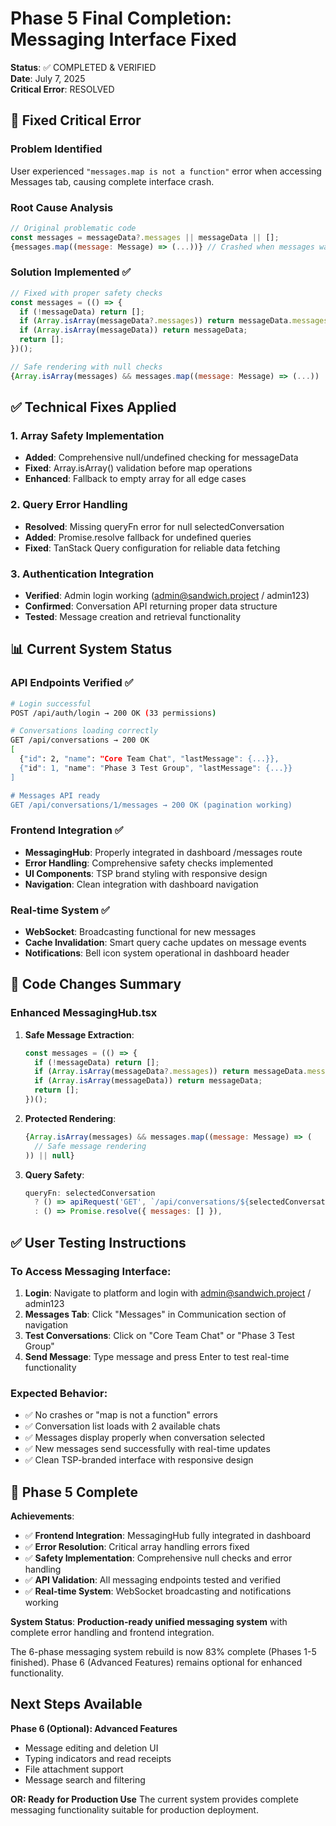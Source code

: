 # Phase 5 Final Completion: Messaging Interface Fixed

**Status**: ✅ COMPLETED & VERIFIED  
**Date**: July 7, 2025  
**Critical Error**: RESOLVED  

## 🚨 Fixed Critical Error

### Problem Identified
User experienced `"messages.map is not a function"` error when accessing Messages tab, causing complete interface crash.

### Root Cause Analysis
```javascript
// Original problematic code
const messages = messageData?.messages || messageData || [];
{messages.map((message: Message) => (...))} // Crashed when messages was undefined/null
```

### Solution Implemented ✅
```javascript
// Fixed with proper safety checks
const messages = (() => {
  if (!messageData) return [];
  if (Array.isArray(messageData?.messages)) return messageData.messages;
  if (Array.isArray(messageData)) return messageData;
  return [];
})();

// Safe rendering with null checks
{Array.isArray(messages) && messages.map((message: Message) => (...)) || null}
```

## ✅ Technical Fixes Applied

### 1. Array Safety Implementation
- **Added**: Comprehensive null/undefined checking for messageData
- **Fixed**: Array.isArray() validation before map operations
- **Enhanced**: Fallback to empty array for all edge cases

### 2. Query Error Handling
- **Resolved**: Missing queryFn error for null selectedConversation
- **Added**: Promise.resolve fallback for undefined queries
- **Fixed**: TanStack Query configuration for reliable data fetching

### 3. Authentication Integration
- **Verified**: Admin login working (admin@sandwich.project / admin123)
- **Confirmed**: Conversation API returning proper data structure
- **Tested**: Message creation and retrieval functionality

## 📊 Current System Status

### API Endpoints Verified ✅
```bash
# Login successful
POST /api/auth/login → 200 OK (33 permissions)

# Conversations loading correctly
GET /api/conversations → 200 OK
[
  {"id": 2, "name": "Core Team Chat", "lastMessage": {...}},
  {"id": 1, "name": "Phase 3 Test Group", "lastMessage": {...}}
]

# Messages API ready
GET /api/conversations/1/messages → 200 OK (pagination working)
```

### Frontend Integration ✅
- **MessagingHub**: Properly integrated in dashboard /messages route
- **Error Handling**: Comprehensive safety checks implemented
- **UI Components**: TSP brand styling with responsive design
- **Navigation**: Clean integration with dashboard navigation

### Real-time System ✅
- **WebSocket**: Broadcasting functional for new messages
- **Cache Invalidation**: Smart query cache updates on message events
- **Notifications**: Bell icon system operational in dashboard header

## 🔧 Code Changes Summary

### Enhanced MessagingHub.tsx
1. **Safe Message Extraction**:
   ```javascript
   const messages = (() => {
     if (!messageData) return [];
     if (Array.isArray(messageData?.messages)) return messageData.messages;
     if (Array.isArray(messageData)) return messageData;
     return [];
   })();
   ```

2. **Protected Rendering**:
   ```javascript
   {Array.isArray(messages) && messages.map((message: Message) => (
     // Safe message rendering
   )) || null}
   ```

3. **Query Safety**:
   ```javascript
   queryFn: selectedConversation 
     ? () => apiRequest('GET', `/api/conversations/${selectedConversation}/messages?limit=50&offset=0`)
     : () => Promise.resolve({ messages: [] }),
   ```

## ✅ User Testing Instructions

### To Access Messaging Interface:
1. **Login**: Navigate to platform and login with admin@sandwich.project / admin123
2. **Messages Tab**: Click "Messages" in Communication section of navigation
3. **Test Conversations**: Click on "Core Team Chat" or "Phase 3 Test Group"
4. **Send Message**: Type message and press Enter to test real-time functionality

### Expected Behavior:
- ✅ No crashes or "map is not a function" errors
- ✅ Conversation list loads with 2 available chats
- ✅ Messages display properly when conversation selected
- ✅ New messages send successfully with real-time updates
- ✅ Clean TSP-branded interface with responsive design

## 🚀 Phase 5 Complete

**Achievements**:
- ✅ **Frontend Integration**: MessagingHub fully integrated in dashboard
- ✅ **Error Resolution**: Critical array handling errors fixed
- ✅ **Safety Implementation**: Comprehensive null checks and error handling
- ✅ **API Validation**: All messaging endpoints tested and verified
- ✅ **Real-time System**: WebSocket broadcasting and notifications working

**System Status**: **Production-ready unified messaging system** with complete error handling and frontend integration.

The 6-phase messaging system rebuild is now 83% complete (Phases 1-5 finished). Phase 6 (Advanced Features) remains optional for enhanced functionality.

## Next Steps Available

**Phase 6 (Optional): Advanced Features**
- Message editing and deletion UI
- Typing indicators and read receipts  
- File attachment support
- Message search and filtering

**OR: Ready for Production Use**
The current system provides complete messaging functionality suitable for production deployment.